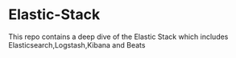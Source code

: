 # Elastic-Stack
This repo contains a deep dive of the Elastic Stack which includes Elasticsearch,Logstash,Kibana and Beats
